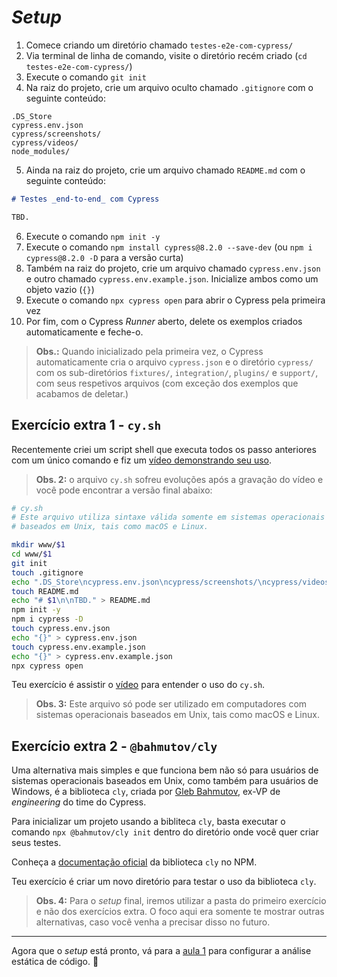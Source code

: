 # _Setup_

1. Comece criando um diretório chamado `testes-e2e-com-cypress/`
2. Via terminal de linha de comando, visite o diretório recém criado (`cd testes-e2e-com-cypress/`)
3. Execute o comando `git init`
4. Na raiz do projeto, crie um arquivo oculto chamado `.gitignore` com o seguinte conteúdo:

```.gitignore
.DS_Store
cypress.env.json
cypress/screenshots/
cypress/videos/
node_modules/
```

5. Ainda na raiz do projeto, crie um arquivo chamado `README.md` com o seguinte conteúdo:

```md
# Testes _end-to-end_ com Cypress

TBD.
```

6. Execute o comando `npm init -y`
7. Execute o comando `npm install cypress@8.2.0 --save-dev` (ou `npm i cypress@8.2.0 -D` para a versão curta)
8. Também na raiz do projeto, crie um arquivo chamado `cypress.env.json` e outro chamado `cypress.env.example.json`. Inicialize ambos como um objeto vazio (`{}`)
9. Execute o comando `npx cypress open` para abrir o Cypress pela primeira vez
10. Por fim, com o Cypress _Runner_ aberto, delete os exemplos criados automaticamente e feche-o.

> **Obs.:** Quando inicializado pela primeira vez, o Cypress automaticamente cria o arquivo `cypress.json` e o diretório `cypress/` com os sub-diretórios `fixtures/`, `integration/`, `plugins/` e `support/`, com seus respetivos arquivos (com exceção dos exemplos que acabamos de deletar.)

## Exercício extra 1 - `cy.sh`

Recentemente criei um script shell que executa todos os passo anteriores com um único comando e fiz um [vídeo demonstrando seu uso](https://youtu.be/nhITDGVVqDE).

> **Obs. 2:** o arquivo `cy.sh` sofreu evoluções após a gravação do vídeo e você pode encontrar a versão final abaixo:

```sh
# cy.sh
# Este arquivo utiliza sintaxe válida somente em sistemas operacionais
# baseados em Unix, tais como macOS e Linux.

mkdir www/$1
cd www/$1
git init
touch .gitignore
echo ".DS_Store\ncypress.env.json\ncypress/screenshots/\ncypress/videos/\nnode_modules/" > .gitignore
touch README.md
echo "# $1\n\nTBD." > README.md
npm init -y
npm i cypress -D
touch cypress.env.json
echo "{}" > cypress.env.json
touch cypress.env.example.json
echo "{}" > cypress.env.example.json
npx cypress open
```

Teu exercício é assistir o [vídeo](https://youtu.be/nhITDGVVqDE) para entender o uso do `cy.sh`.

> **Obs. 3:** Este arquivo só pode ser utilizado em computadores com sistemas operacionais baseados em Unix, tais como macOS e Linux.

## Exercício extra 2 - `@bahmutov/cly`

Uma alternativa mais simples e que funciona bem não só para usuários de sistemas operacionais baseados em Unix, como também para usuários de Windows, é a biblioteca `cly`, criada por [Gleb Bahmutov](https://github.com/bahmutov), ex-VP de _engineering_ do time do Cypress.

Para inicializar um projeto usando a bibliteca `cly`, basta executar o comando `npx @bahmutov/cly init` dentro do diretório onde você quer criar seus testes.

Conheça a [documentação oficial](https://www.npmjs.com/package/@bahmutov/cly) da biblioteca `cly` no NPM.

Teu exercício é criar um novo diretório para testar o uso da biblioteca `cly`.

> **Obs. 4:** Para o _setup_ final, iremos utilizar a pasta do primeiro exercício e não dos exercícios extra. O foco aqui era somente te mostrar outras alternativas, caso você venha a precisar disso no futuro.

___

Agora que o _setup_ está pronto, vá para a [aula 1](./1.md) para configurar a análise estática de código. 🗿
